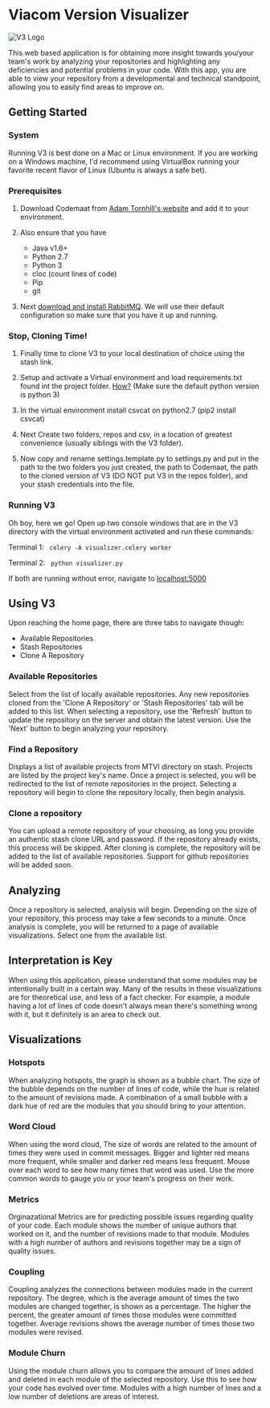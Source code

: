 # Viacom Version Visualizer

![V3 Logo](https://stash.mtvi.com/projects/ME/repos/v3/browse/static/images/V3_Logo.svg)

This web based application is for obtaining more insight towards you/your team's work by analyzing your repositories and highlighting any deficiencies and potential problems in your code. With this app, you are able to view your repository from a developmental and technical standpoint, allowing you to easily find areas to improve on.

## Getting Started

### System
Running V3 is best done on a Mac or Linux environment. If you are working on a Windows machine, I'd recommend using VirtualBox running your favorite recent flavor of Linux (Ubuntu is always a safe bet).

### Prerequisites
1. Download Codemaat from [Adam Tornhill's website](http://www.adamtornhill.com/code/crimescenetools.htm) and add it to your environment.

2. Also ensure that you have
    * Java v1.6+
    * Python 2.7
    * Python 3
    * cloc (count lines of code)
    * Pip
    * git

3. Next [download and install RabbitMQ](http://www.rabbitmq.com/download.html). We will use their default configuration so make sure that you have it up and running.

### Stop, Cloning Time!
1. Finally time to clone V3 to your local destination of choice using the stash link.

2. Setup and activate a Virtual environment and load requirements.txt found int the project folder. [How?](http://docs.python-guide.org/en/latest/dev/virtualenvs/) (Make sure the default python version is python 3)

3. In the virtual environment install csvcat on python2.7 (pip2 install csvcat)

4. Next Create two folders, repos and csv, in a location of greatest convenience (usually siblings with the V3 folder).

5. Now copy and rename settings.template.py to settings.py and put in the path to the two folders you just created, the path to Codemaat, the path to the cloned version of V3 (DO NOT put V3 in the repos folder), and your stash credentials into the file.

### Running V3

Oh boy, here we go! Open up two console windows that are in the V3 directory with the virtual environment activated and run these commands:

Terminal 1:
<code>
celery -A visualizer.celery worker
</code>

Terminal 2:
<code>
python visualizer.py
</code>

If both are running without error, navigate to [localhost:5000](localhost:5000)

## Using V3

Upon reaching the home page, there are three tabs to navigate though:

* Available Repositories
* Stash Repositories
* Clone A Repository

### Available Repositories

Select from the list of locally available repositories. Any new repositories cloned from the 'Clone A Repository' or 'Stash Repositories' tab will be added to this list. When selecting a repository, use the 'Refresh' button to update the repository on the server and obtain the latest version. Use the 'Next' button to begin analyzing your repository.

### Find a Repository

Displays a list of available projects from MTVI directory on stash. Projects are listed by the project key's name. Once a project is selected, you will be redirected to the list of remote repositories in the project. Selecting a repository will begin to clone the repository locally, then begin analysis.

### Clone a repository

You can upload a remote repository of your choosing, as long you provide an authentic stash clone URL and password. If the repository already exists, this process will be skipped. After cloning is complete, the repository will be added to the list of available repositories. Support for github repositories will be added soon.

## Analyzing

Once a repository is selected, analysis will begin. Depending on the size of your repository, this process may take a few seconds to a minute. Once analysis is complete, you will be returned to a page of available visualizations. Select one from the available list.

## Interpretation is Key

When using this application, please understand that some modules may be intentionally built in a certain way. Many of the results in these visualizations are for theoretical use, and less of a fact checker. For example, a module having a lot of lines of code doesn't always mean there's something wrong with it, but it definitely is an area to check out.

## Visualizations

### Hotspots

When analyzing hotspots, the graph is shown as a bubble chart. The size of the bubble depends on the number of lines of code, while the hue is related to the amount of revisions made. A combination of a small bubble with a dark hue of red are the modules that you should bring to your attention.

### Word Cloud

When using the word cloud, The size of words are related to the amount of times they were used in commit messages. Bigger and lighter red means more frequent, while smaller and darker red means less frequent. Mouse over each word to see how many times that word was used. Use the more common words to gauge you or your team's progress on their work.

### Metrics

Orginazational Metrics are for predicting possible issues regarding quality of your code. Each module shows the number of unique authors that worked on it, and the number of revisions made to that module. Modules with a high number of authors and revisions together may be a sign of quality issues.

### Coupling

Coupling analyzes the connections between modules made in the current repository. The degree, which is the average amount of times the two modules are changed together, is shown as a percentage. The higher the percent, the greater amount of times those modules were committed together. Average revisions shows the average number of times those two modules were revised.

### Module Churn

Using the module churn allows you to compare the amount of lines added and deleted in each module of the selected repository. Use this to see how your code has evolved over time. Modules with a high number of lines and a low number of deletions are areas of interest.
